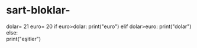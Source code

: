 # sart-bloklar-
dolar= 21
euro= 20
if euro>dolar:
  print("euro")
elif dolar>euro: 
  print("dolar")
else:  
  print("eşitler")
